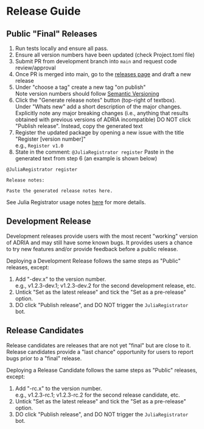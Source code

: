 # Release Guide

## Public "Final" Releases

1. Run tests locally and ensure all pass.
2. Ensure all version numbers have been updated (check Project.toml file)
3. Submit PR from development branch into `main` and request code review/approval
4. Once PR is merged into main, go to the [releases page](https://github.com/open-AIMS/ADRIA.jl/releases) and draft a new release
5. Under "choose a tag" create a new tag "on publish"  
   Note version numbers should follow [Semantic Versioning](https://semver.org/)
6. Click the "Generate release notes" button (top-right of textbox).  
   Under "Whats new" add a short description of the major changes.  
   Explicitly note any major breaking changes (i.e., anything that results obtained with previous versions of ADRIA incompatible)
   DO NOT click "Publish release". Instead, copy the generated text
7. Register the updated package by opening a new issue with the title "Register [version number]"  
   e.g., `Register v1.0`
8. State in the comment: `@JuliaRegistrator register`
   Paste in the generated text from step 6 (an example is shown below)

```
@JuliaRegistrator register

Release notes:

Paste the generated release notes here.
```


See Julia Registrator usage notes [here](https://github.com/JuliaComputing/Registrator.jl?installation_id=32448289&setup_action=install#details-for-triggering-juliaregistrator-for-step-2-above) for more details.


## Development Release

Development releases provide users with the most recent "working" version of ADRIA and may still have some known bugs.
It provides users a chance to try new features and/or provide feedback before a public release.

Deploying a Development Release follows the same steps as "Public" releases, except:

1. Add "-dev.x" to the version number.  
   e.g., v1.2.3-dev.1; v1.2.3-dev.2 for the second development release, etc.
2. Untick "Set as the latest release" and tick the "Set as a pre-release" option.
3. DO click "Publish release", and DO NOT trigger the `JuliaRegistrator` bot.


## Release Candidates

Release candidates are releases that are not yet "final" but are close to it. Release candidates provide a "last chance" opportunity
for users to report bugs prior to a "final" release.

Deploying a Release Candidate follows the same steps as "Public" releases, except:

1. Add "-rc.x" to the version number.  
   e.g., v1.2.3-rc.1; v1.2.3-rc.2 for the second release candidate, etc.
2. Untick "Set as the latest release" and tick the "Set as a pre-release" option.
3. DO click "Publish release", and DO NOT trigger the `JuliaRegistrator` bot.

